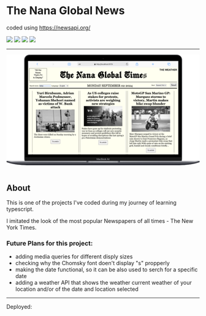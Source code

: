 # The Nana Global News

coded using https://newsapi.org/

<div>
<img src="https://img.shields.io/badge/VSCode-0078D4?style=for-the-badge&logo=visual%20studio%20code&logoColor=white" />
<img src="https://img.shields.io/badge/HTML5-E34F26?style=for-the-badge&logo=html5&logoColor=white" />
<img src="https://img.shields.io/badge/Sass-CC6699?style=for-the-badge&logo=sass&logoColor=white" />
<img src="https://img.shields.io/badge/TypeScript-007ACC?style=for-the-badge&logo=typescript&logoColor=white" />
</div>

---

<div style="display: flex; justify-content: center;">
  <img src="./src/assets/img/Macbook-Air-localhost.png" alt="Project Screenshot MacBook Air">
</div>
<br/>

## About

This is one of the projects I've coded during my journey of learning typescript.

I imitated the look of the most popular Newspapers of all times - The New York Times.

### Future Plans for this project:

- adding media queries for different disply sizes
- checking why the Chomsky font doen't display "s" propperly
- making the date functional, so it can be also used to serch for a specific date
- adding a weather API that shows the weather current weather of your location and/or of the date and location selected

---

Deployed:
